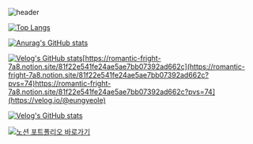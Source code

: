 ![header](https://capsule-render.vercel.app/api?type=slice)

[![Top Langs](https://github-readme-stats.vercel.app/api/top-langs/?username=zuicy99)](https://github.com/anuraghazra/github-readme-stats)

[![Anurag's GitHub stats](https://github-readme-stats.vercel.app/api?username=zuicy99)](https://github.com/anuraghazra/github-readme-stats)

[![Velog's GitHub stats]([https://velog-readme-stats.vercel.app/api/badge?name=eungyeole)](https://romantic-fright-7a8.notion.site/81f22e541fe24ae5ae7bb07392ad662c)[https://romantic-fright-7a8.notion.site/81f22e541fe24ae5ae7bb07392ad662c](https://romantic-fright-7a8.notion.site/81f22e541fe24ae5ae7bb07392ad662c?pvs=74)https://romantic-fright-7a8.notion.site/81f22e541fe24ae5ae7bb07392ad662c?pvs=74](https://velog.io/@eungyeole) 

[![Velog's GitHub stats](https://velog-readme-stats.vercel.app/api?name=eungyeole&tag=github)](https://github.com/eungyeole/velog-readme-stats)


[![노션 포트폴리오 바로가기](https://velog-readme-stats.vercel.app/api?name=eungyeole&slug=Velog-포스트로-Github를-꾸며보자)]([https://github.com/eungyeole/velog-readme-stats](https://romantic-fright-7a8.notion.site/81f22e541fe24ae5ae7bb07392ad662c)https://romantic-fright-7a8.notion.site/81f22e541fe24ae5ae7bb07392ad662c)
